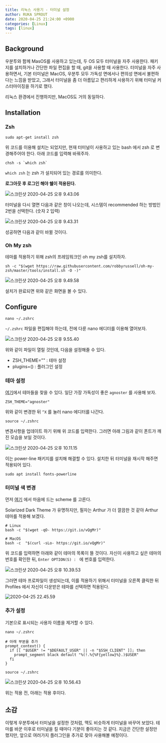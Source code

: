 ```yaml
---
title: 리눅스 사용기 - 터미널 설정
author: RUKA SPROUT
date: 2020-04-25 21:24:00 +0900
categories: [Linux]
tags: [linux]
---
```


## Background
우분투와 함께 MasOS를 사용하고 있는데, 두 OS 모두 터미널을 자주 사용한다. 패키지를 설치하거나 간단한 파일 편집을 할 때, git을 사용할 때 사용한다. 터미널을 자주 사용하면서, 기본 터미널은 MacOS, 우분투 모두 가독성 면에서나 편의성 면에서 불편하다는 느낌을 받았고, 그래서 터미널을 좀 더 아름답고 편리하게 사용하기 위해 터미널 커스터마이징을 하기로 했다.

리눅스 환경에서 진행하지만, MacOS도 거의 동일하다.

## Installation
### Zsh

```shell
sudo apt-get install zsh
```

위 코드를 이용해 설치는 되었지만, 현재 터미널이 사용하고 있는 bash 에서 zsh 로 변경해주어야 한다. 아래 코드를 입력해 바꿔주자.

```shell
chsh -s `which zsh`
```

`which zsh` 는 zsh 가 설치되어 있는 경로를 의미한다.

**로그아웃 후 로그인 해야 쉘이 적용된다.**

![스크린샷 2020-04-25 오후 9.43.06](https://i.imgur.com/4Dq0dEG.png)

터미널을 다시 열면 다음과 같은 창이 나오는데, 시스템이 recommended 하는 방법인 2번을 선택한다. (숫자 2 입력)

![스크린샷 2020-04-25 오후 9.43.31](https://i.imgur.com/oC1k52D.png)

성공하면 다음과 같이 바뀔 것이다.

### Oh My zsh

테마를 적용하기 위해 zsh의 프레임워크인 oh my zsh를 설치하자.

```shell
sh -c "$(wget https://raw.githubusercontent.com/robbyrussell/oh-my-zsh/master/tools/install.sh -O -)"
```

![스크린샷 2020-04-25 오후 9.49.58](https://i.imgur.com/KTxuWqM.png)

설치가 완료되면 위와 같은 화면을 볼 수 있다.

## Configure

```shell
nano ~/.zshrc
```

`~/.zshrc` 파일을 편집해야 하는데, 전에 다룬 nano 에디터를 이용해 열어보자.

![스크린샷 2020-04-25 오후 9.55.40](https://i.imgur.com/jQJr7e2.png)

위와 같이 파일이 열릴 것인데, 다음을 설정해줄 수 있다.
- ZSH_THEME="" : 테마 설정
- plugins=() : 플러그인 설정

### 테마 설정

[여기](https://github.com/ohmyzsh/ohmyzsh/wiki/Themes)에서 테마들을 찾을 수 있다. 일단 가장 가독성이 좋은 `agnoster` 를 사용해 보자.

```shell
ZSH_THEME="agnoster"
```

 위와 같이 변경한 뒤 `^X` 를 눌러 nano 에디터를 나간다.

```shell
source ~/.zshrc
```

변경사항을 업데이트 하기 위해 위 코드를 입력한다. 그러면 아래 그림과 같이 폰트가 깨진 모습을 보일 것이다.

![스크린샷 2020-04-25 오후 10.11.15](https://i.imgur.com/p5J7FwH.png)

이는 power-line 패키지를 설치해 해결할 수 있다. 설치한 뒤 터미널을 재시작 해주면 적용되어 있다.

```shell
sudo apt install fonts-powerline
```

### 터미널 색 변경
먼저 [여기](https://mayccoll.github.io/Gogh/) 에서 마음에 드는 scheme 를 고른다.

Solarized Dark Theme 가 유명하지만, 필자는 Arthur 가 더 깔끔한 것 같아 Arthur 테마를 적용해 보겠다.

```shell
# Linux
bash -c "$(wget -qO- https://git.io/vQgMr)"
```

```shell
# MacOS
bash -c  "$(curl -sLo- https://git.io/vQgMr)"
```

위 코드를 입력하면 아래와 같이 테마의 목록이 뜰 것이다. 자신이 사용하고 싶은 테마의 번호를 확인한 뒤, `Enter OPTION(S) : ` 에 번호를 입력한다.

![스크린샷 2020-04-25 오후 10.39.53](https://i.imgur.com/Rukioie.png)

그러면 테마 프로파일이 생성되는데, 이를 적용하기 위해서 터미널을 오른쪽 클릭한 뒤 Profiles 에서 자신이 다운받은 테마를 선택하면 적용된다.

![2020-04-25 22.45.59](https://i.imgur.com/ARXl06v.gif)

### 추가 설정

기본으로 표시되는 사용자 이름을 제거할 수 있다.

```shell
nano ~/.zshrc
```

```shell
# 아래 부분을 추가
prompt_context() {
  if [[ "$USER" != "$DEFAULT_USER" || -n "$SSH_CLIENT" ]]; then
    prompt_segment black default "%(!.%{%F{yellow}%}.)$USER"
  fi
}
```

```shell
source ~/.zshrc
```

![스크린샷 2020-04-25 오후 10.56.43](https://i.imgur.com/lWJTMhp.png)

위는 적용 전, 아래는 적용 후이다.

## 소감

이렇게 우분투에서 터미널을 설정한 것처럼, 맥도 비슷하게 터미널을 바꾸어 보았다. 테마를 바꾼 이후로 터미널을 킬 때마다 기분이 좋아지는 것 같다. 지금은 간단한 설정만 했지만, 앞으로 여러가지 플러그인을 추가로 찾아 사용해볼 예정이다.
